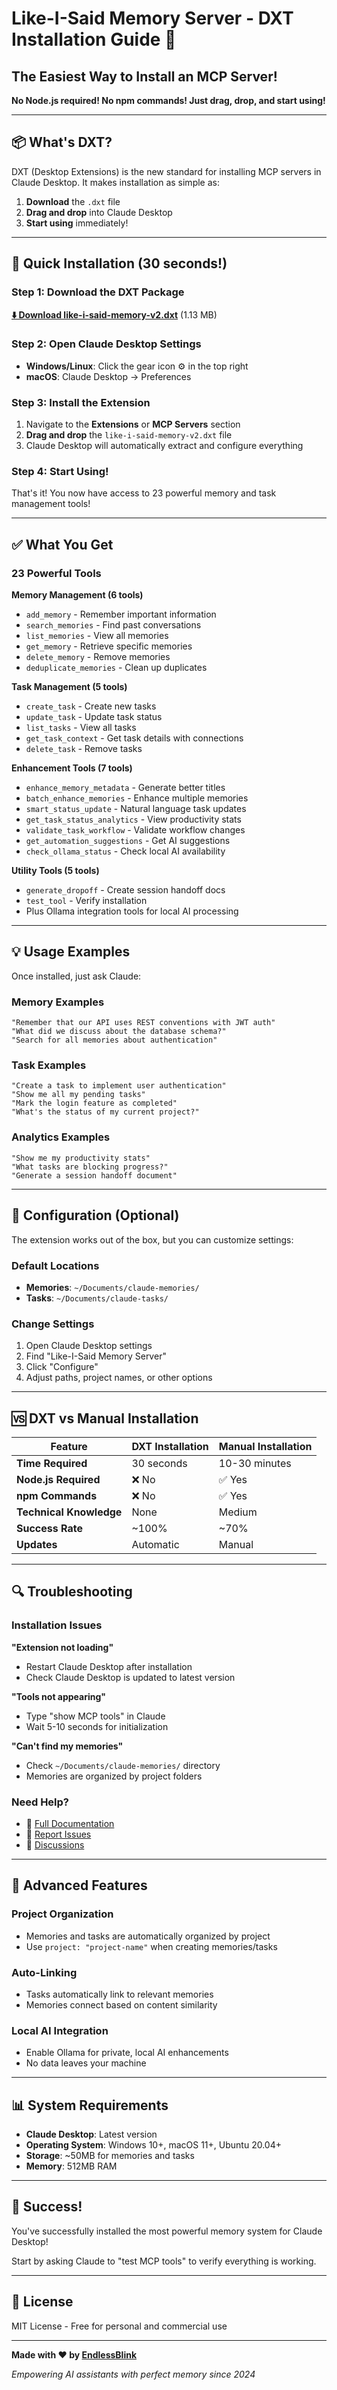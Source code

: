 # Like-I-Said Memory Server - DXT Installation Guide 🚀

## The Easiest Way to Install an MCP Server!

**No Node.js required! No npm commands! Just drag, drop, and start using!**

---

## 📦 What's DXT?

DXT (Desktop Extensions) is the new standard for installing MCP servers in Claude Desktop. It makes installation as simple as:

1. **Download** the `.dxt` file
2. **Drag and drop** into Claude Desktop
3. **Start using** immediately!

---

## 🎯 Quick Installation (30 seconds!)

### Step 1: Download the DXT Package

[**⬇️ Download like-i-said-memory-v2.dxt**](https://github.com/endlessblink/like-i-said-mcp-server-v2/releases/latest/download/like-i-said-memory-v2.dxt) (1.13 MB)

### Step 2: Open Claude Desktop Settings

- **Windows/Linux**: Click the gear icon ⚙️ in the top right
- **macOS**: Claude Desktop → Preferences

### Step 3: Install the Extension

1. Navigate to the **Extensions** or **MCP Servers** section
2. **Drag and drop** the `like-i-said-memory-v2.dxt` file
3. Claude Desktop will automatically extract and configure everything

### Step 4: Start Using!

That's it! You now have access to 23 powerful memory and task management tools!

---

## ✅ What You Get

### 23 Powerful Tools

**Memory Management (6 tools)**
- `add_memory` - Remember important information
- `search_memories` - Find past conversations  
- `list_memories` - View all memories
- `get_memory` - Retrieve specific memories
- `delete_memory` - Remove memories
- `deduplicate_memories` - Clean up duplicates

**Task Management (5 tools)**
- `create_task` - Create new tasks
- `update_task` - Update task status
- `list_tasks` - View all tasks
- `get_task_context` - Get task details with connections
- `delete_task` - Remove tasks

**Enhancement Tools (7 tools)**
- `enhance_memory_metadata` - Generate better titles
- `batch_enhance_memories` - Enhance multiple memories
- `smart_status_update` - Natural language task updates
- `get_task_status_analytics` - View productivity stats
- `validate_task_workflow` - Validate workflow changes
- `get_automation_suggestions` - Get AI suggestions
- `check_ollama_status` - Check local AI availability

**Utility Tools (5 tools)**
- `generate_dropoff` - Create session handoff docs
- `test_tool` - Verify installation
- Plus Ollama integration tools for local AI processing

---

## 💡 Usage Examples

Once installed, just ask Claude:

### Memory Examples
```
"Remember that our API uses REST conventions with JWT auth"
"What did we discuss about the database schema?"
"Search for all memories about authentication"
```

### Task Examples  
```
"Create a task to implement user authentication"
"Show me all my pending tasks"
"Mark the login feature as completed"
"What's the status of my current project?"
```

### Analytics Examples
```
"Show me my productivity stats"
"What tasks are blocking progress?"
"Generate a session handoff document"
```

---

## 🔧 Configuration (Optional)

The extension works out of the box, but you can customize settings:

### Default Locations
- **Memories**: `~/Documents/claude-memories/`
- **Tasks**: `~/Documents/claude-tasks/`

### Change Settings
1. Open Claude Desktop settings
2. Find "Like-I-Said Memory Server" 
3. Click "Configure"
4. Adjust paths, project names, or other options

---

## 🆚 DXT vs Manual Installation

| Feature | DXT Installation | Manual Installation |
|---------|-----------------|-------------------|
| **Time Required** | 30 seconds | 10-30 minutes |
| **Node.js Required** | ❌ No | ✅ Yes |
| **npm Commands** | ❌ No | ✅ Yes |
| **Technical Knowledge** | None | Medium |
| **Success Rate** | ~100% | ~70% |
| **Updates** | Automatic | Manual |

---

## 🔍 Troubleshooting

### Installation Issues

**"Extension not loading"**
- Restart Claude Desktop after installation
- Check Claude Desktop is updated to latest version

**"Tools not appearing"**
- Type "show MCP tools" in Claude
- Wait 5-10 seconds for initialization

**"Can't find my memories"**
- Check `~/Documents/claude-memories/` directory
- Memories are organized by project folders

### Need Help?

- 📖 [Full Documentation](https://github.com/endlessblink/like-i-said-mcp-server-v2)
- 🐛 [Report Issues](https://github.com/endlessblink/like-i-said-mcp-server-v2/issues)
- 💬 [Discussions](https://github.com/endlessblink/like-i-said-mcp-server-v2/discussions)

---

## 🚀 Advanced Features

### Project Organization
- Memories and tasks are automatically organized by project
- Use `project: "project-name"` when creating memories/tasks

### Auto-Linking
- Tasks automatically link to relevant memories
- Memories connect based on content similarity

### Local AI Integration  
- Enable Ollama for private, local AI enhancements
- No data leaves your machine

---

## 📊 System Requirements

- **Claude Desktop**: Latest version
- **Operating System**: Windows 10+, macOS 11+, Ubuntu 20.04+
- **Storage**: ~50MB for memories and tasks
- **Memory**: 512MB RAM

---

## 🎉 Success!

You've successfully installed the most powerful memory system for Claude Desktop!

Start by asking Claude to "test MCP tools" to verify everything is working.

---

## 📝 License

MIT License - Free for personal and commercial use

---

**Made with ❤️ by [EndlessBlink](https://github.com/endlessblink)**

*Empowering AI assistants with perfect memory since 2024*